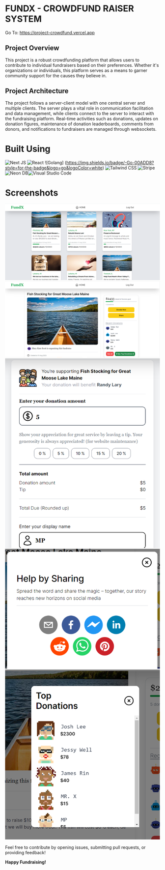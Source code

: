 # FUNDX - CROWDFUND RAISER SYSTEM

Go To: https://project-crowdfund.vercel.app

## Project Overview

This project is a robust crowdfunding platform that allows users to contribute to individual fundraisers based on their preferences. Whether it's organizations or individuals, this platform serves as a means to garner community support for the causes they believe in.

## Project Architecture

The project follows a server-client model with one central server and multiple clients. The server plays a vital role in communication facilitation and data management, while clients connect to the server to interact with the fundraising platform. Real-time activities such as donations, updates on donation figures, maintenance of donation leaderboards, comments from donors, and notifications to fundraisers are managed through websockets.

# Built Using

![Next JS](https://img.shields.io/badge/Next.js-%2320232a.svg?style=for-the-badge&logo=Next.js&logoColor=white) ![React](https://img.shields.io/badge/React-gray?style=for-the-badge&logo=react&logoColor=#FFCA28) ![Golang] (https://img.shields.io/badge/-Go-00ADD8?style=for-the-badge&logo=go&logoColor=white) ![Tailwind CSS](https://img.shields.io/badge/tailwind%20CSS-e5e5e5.svg?style=for-the-badge&logo=tailwindcss&logoColor=231572B6) ![Stripe](https://img.shields.io/badge/stripe-black.svg?style=for-the-badge&logo=stripe&logoColor=23430098) ![Neon DB](https://img.shields.io/badge/neon%20db-orange.svg?style=for-the-badge)![Visual Studio Code](https://img.shields.io/badge/Visual%20Studio%20Code-3d85c6.svg?style=for-the-badge&logo=visual-studio-code&logoColor=white)


# Screenshots

![Home Page](https://github.com/milanPatel001/project-crowdfund/blob/main/backend/Images/main_page.PNG)
![Page One](https://github.com/milanPatel001/project-crowdfund/blob/main/backend/Images/fundPageone.PNG)
![Donation Page](https://github.com/milanPatel001/project-crowdfund/blob/main/backend/Images/donate1.PNG)
![Share Section](https://github.com/milanPatel001/project-crowdfund/blob/main/backend/Images/share.PNG)
![Top Section](https://github.com/milanPatel001/project-crowdfund/blob/main/backend/Images/top.PNG)

Feel free to contribute by opening issues, submitting pull requests, or providing feedback!

**Happy Fundraising!**
